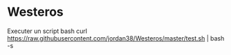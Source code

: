 # Westeros

Executer un script bash
curl https://raw.githubusercontent.com/jordan38/Westeros/master/test.sh | bash -s
